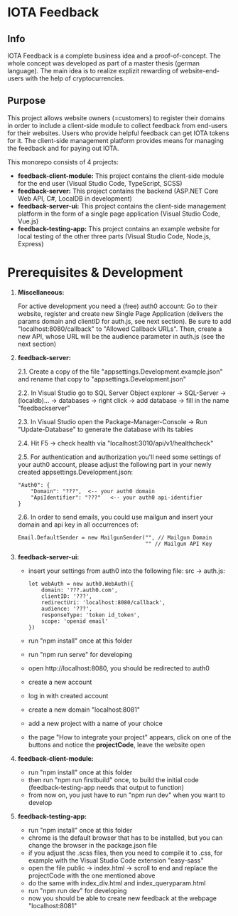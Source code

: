 # IOTA Feedback

## Info
IOTA Feedback is a complete business idea and a proof-of-concept. The whole concept was developed as part of a master thesis (german language). The main idea is to realize explizit rewarding of website-end-users with the help of cryptocurrencies.

## Purpose
This project allows website owners (=customers) to register their domains in order to include a client-side module to collect feedback from end-users for their websites. Users who provide helpful feedback can get IOTA tokens for it. The client-side management platform provides means for managing the feedback and for paying out IOTA.


This monorepo consists of 4 projects:
- **feedback-client-module:** This project contains the client-side module for the end user (Visual Studio Code, TypeScript, SCSS)
- **feedback-server:** This project contains the backend (ASP.NET Core Web API, C#, LocalDB in development)
- **feedback-server-ui:** This project contains the client-side management platform in the form of a single page application (Visual Studio Code, Vue.js)
- **feedback-testing-app:** This project contains an example website for local testing of the other three parts (Visual Studio Code, Node.js, Express)

# Prerequisites & Development
1. **Miscellaneous:**

    For active development you need a (free) auth0 account: Go to their website, register and create new Single Page Application (delivers the params domain and clientID for auth.js, see next section). Be sure to add "localhost:8080/callback" to "Allowed Callback URLs". Then, create a new API, whose URL will be the audience parameter in auth.js (see the next section)

2. **feedback-server:**

    2.1. Create a copy of the file "appsettings.Development.example.json" and rename that copy to "appsettings.Development.json"

    2.2. In Visual Studio go to SQL Server Object explorer -> SQL-Server -> (localdb)... -> databases -> right click -> add database -> fill in the name "feedbackserver"

    2.3. In Visual Studio open the Package-Manager-Console -> Run "Update-Database" to generate the database with its tables

    2.4. Hit F5 -> check health via "localhost:3010/api/v1/healthcheck"

    2.5. For authentication and authorization you'll need some settings of your auth0 account, please adjust the following part in your newly created appsettings.Development.json:

    ```
    "Auth0": {
        "Domain": "???",  <-- your auth0 domain
        "ApiIdentifier": "???"   <-- your auth0 api-identifier
    }
    ```

    2.6. In order to send emails, you could use mailgun and insert your domain and api key in all occurrences of:
    ```
    Email.DefaultSender = new MailgunSender("", // Mailgun Domain
                                            "" // Mailgun API Key
    ```

2. **feedback-server-ui:**
    - insert your settings from auth0 into the following file: src -> auth.js:

        ```
        let webAuth = new auth0.WebAuth({
            domain: '???.auth0.com',
            clientID: '???',
            redirectUri: 'localhost:8080/callback',
            audience: '???',
            responseType: 'token id_token',
            scope: 'openid email'
        })
        ```

    - run "npm install" once at this folder
    - run "npm run serve" for developing
    - open http://localhost:8080, you should be redirected to auth0
    - create a new account
    - log in with created account
    - create a new domain "localhost:8081"
    - add a new project with a name of your choice
    - the page "How to integrate your project" appears, click on one of the buttons and notice the **projectCode**, leave the website open

3. **feedback-client-module:**
    - run "npm install" once at this folder
    - then run "npm run firstbuild" once, to build the initial code (feedback-testing-app needs that output to function)
    - from now on, you just have to run "npm run dev" when you want to develop

5. **feedback-testing-app:**
    - run "npm install" once at this folder
    - chrome is the default browser that has to be installed, but you can change the browser in the package.json file
    - if you adjust the .scss files, then you need to compile it to .css, for example with the Visual Studio Code extension "easy-sass"
    - open the file public -> index.html -> scroll to end and replace the projectCode with the one mentioned above
    - do the same with index_div.html and index_queryparam.html
    - run "npm run dev" for developing
    - now you should be able to create new feedback at the webpage "localhost:8081"
